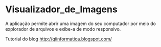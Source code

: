 # Visualizador_de_Imagens
A aplicação permite abrir uma imagem do seu computador por meio do explorador de arquivos e exibe-a de modo responsivo.

Tutorial do blog http://qiinformatica.blogspot.com/
